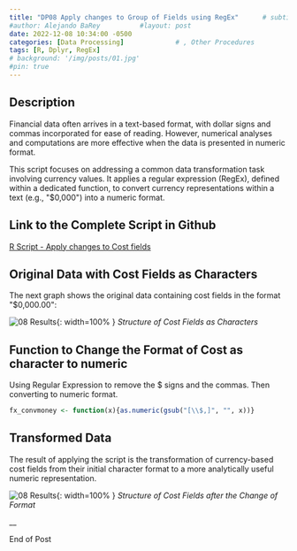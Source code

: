 ```yaml
---
title: "DP08 Apply changes to Group of Fields using RegEx"      # subtitle: "Description of R Scripts for data processing."
#author: Alejando BaRey          #layout: post
date: 2022-12-08 10:34:00 -0500
categories: [Data Processing]             # , Other Procedures
tags: [R, Dplyr, RegEx]
# background: '/img/posts/01.jpg'
#pin: true
---
```


## Description

Financial data often arrives in a text-based format, with dollar signs and commas incorporated for ease of reading. However, numerical analyses and computations are more effective when the data is presented in numeric format.

This script focuses on addressing a common data transformation task involving currency values. It applies a regular expression (RegEx), defined within a dedicated function, to convert currency representations within a text (e.g., "$0,000") into a numeric format.


## Link to the Complete Script in Github
[R Script - Apply changes to Cost fields](https://github.com/albarey33/Data_Analysis_R/blob/main/08%20Apply%20changes%20to%20Cost%20fields.R)


## Original Data with Cost Fields as Characters 

The next graph shows the original data containing cost fields in the format "$0,000.00":

![08 Results](/images/DataProcess/08_Structure_of_Imported_Data_Cost_Fields_as_Characters.PNG){: width=100% }   <!--# {: width="550" height="350" }-->
_Structure of Cost Fields as Characters_

## Function to Change the Format of Cost as character to numeric

Using Regular Expression to remove the $ signs and the commas. Then converting to numeric format.

```R
fx_convmoney <- function(x){as.numeric(gsub("[\\$,]", "", x))}
```

## Transformed Data

The result of applying the script is the transformation of currency-based cost fields from their initial character format to a more analytically useful numeric representation.

![08 Results](/images/DataProcess/08_Structure_of_Cost_Fields_after_the_Change_of_Format.PNG){: width=100% }   <!--# {: width="550" height="350" }-->
_Structure of Cost Fields after the Change of Format_

__

End of Post



